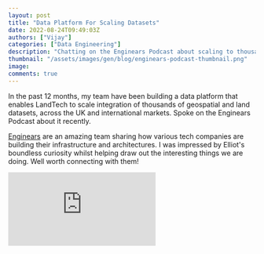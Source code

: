 ```yaml
---
layout: post
title: "Data Platform For Scaling Datasets"
date: 2022-08-24T09:49:03Z
authors: ["Vijay"]
categories: ["Data Engineering"]
description: "Chatting on the Enginears Podcast about scaling to thousands of datasets at LandTech"
thumbnail: "/assets/images/gen/blog/enginears-podcast-thumbnail.png"
image:
comments: true
---
```

In the past 12 months, my team have been building a data platform that enables LandTech to scale integration of thousands of geospatial and land datasets, across the UK and international markets. Spoke on the Enginears Podcast about it recently.

[Enginears](https://enginears.io/) are an amazing team sharing how various tech companies are building their infrastructure and architectures. I was impressed by Elliot's boundless curiosity whilst helping draw out the interesting things we are doing. Well worth connecting with them!

<iframe src="https://www.youtube.com/embed/OBLqKLrCUmA" frameborder="0" allowfullscreen></iframe>

